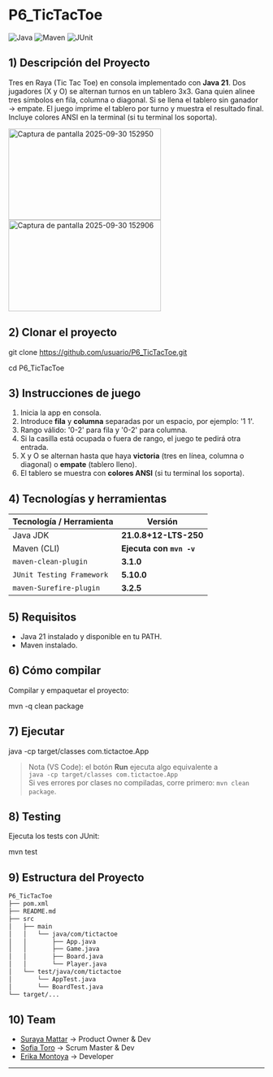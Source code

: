 # P6_TicTacToe
![Java](https://img.shields.io/badge/Java-21-blue) ![Maven](https://img.shields.io/badge/Maven-3.9.11-orange) ![JUnit](https://img.shields.io/badge/JUnit-5-green)

## 1)  Descripción del Proyecto
Tres en Raya (Tic Tac Toe) en consola implementado con **Java 21**.
Dos jugadores (X y O) se alternan turnos en un tablero 3x3. 
    Gana quien alinee tres símbolos en fila, columna o diagonal.
    Si se llena el tablero sin ganador → empate.
    El juego imprime el tablero por turno y muestra el resultado final.
    Incluye colores ANSI en la terminal (si tu terminal los soporta).

<img width="300" height="180" alt="Captura de pantalla 2025-09-30 152950" src="https://github.com/user-attachments/assets/b136e3b4-c43c-4cf0-81a0-685bd49c9b37" />
<img width="300" height="180" alt="Captura de pantalla 2025-09-30 152906" src="https://github.com/user-attachments/assets/21593b0e-548d-4768-95cd-bddfb6ccf4c6" />

## 2) Clonar el proyecto
git clone https://github.com/usuario/P6_TicTacToe.git

cd P6_TicTacToe

## 3) Instrucciones de juego
1. Inicia la app en consola.
2. Introduce **fila** y **columna** separadas por un espacio, por ejemplo: '1 1'.
3. Rango válido: '0-2' para fila y '0-2' para columna.
4. Si la casilla está ocupada o fuera de rango, el juego te pedirá otra entrada.
5. X y O se alternan hasta que haya **victoria** (tres en línea, columna o diagonal) o **empate** (tablero lleno).
6. El tablero se muestra con **colores ANSI** (si tu terminal los soporta).

## 4) Tecnologías y herramientas
| Tecnología / Herramienta | Versión |
|---|---|
| Java JDK | **21.0.8+12-LTS-250** |
| Maven (CLI) | **Ejecuta con `mvn -v`** |
| `maven-clean-plugin` | **3.1.0** |
| `JUnit Testing Framework` | **5.10.0** |
| `maven-Surefire-plugin` | **3.2.5** |

## 5) Requisitos
- Java 21 instalado y disponible en tu PATH.
- Maven instalado.

## 6) Cómo compilar
Compilar y empaquetar el proyecto:

mvn -q clean package

## 7) Ejecutar
java -cp target/classes com.tictactoe.App

> Nota (VS Code): el botón **Run** ejecuta algo equivalente a  
> `java -cp target/classes com.tictactoe.App`  
> Si ves errores por clases no compiladas, corre primero: `mvn clean package`.

## 8) Testing
Ejecuta los tests con JUnit:

mvn test

## 9) Estructura del Proyecto
```bash
P6_TicTacToe
├── pom.xml
├── README.md
├── src
│   ├── main
│   │   └── java/com/tictactoe
│   │       ├── App.java
│   │       ├── Game.java
│   │       ├── Board.java
│   │       └── Player.java
│   └── test/java/com/tictactoe
│       └── AppTest.java
│       └── BoardTest.java   
└── target/...
```

## 10) Team
- [Suraya Mattar](https://github.com/surayac) → Product Owner & Dev  
- [Sofia Toro](https://github.com/sofiatoroviafara01) → Scrum Master & Dev  
- [Erika Montoya](https://github.com/DevErika) → Developer

---


